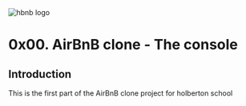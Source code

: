 <img src="https://holbertonintranet.s3.amazonaws.com/uploads/medias/2018/6/65f4a1dd9c51265f49d0.png?X-Amz-Algorithm=AWS4-HMAC-SHA256&X-Amz-Credential=AKIARDDGGGOUWMNL5ANN%2F20210624%2Fus-east-1%2Fs3%2Faws4_request&X-Amz-Date=20210624T114541Z&X-Amz-Expires=86400&X-Amz-SignedHeaders=host&X-Amz-Signature=c6503a7928892dd548b20ab0dd985843b959a0356fa209d4ee2011d9f34cb40d" alt="hbnb logo">

# 0x00. AirBnB clone - The console

## Introduction
This is the first part of the AirBnB clone project for holberton school

